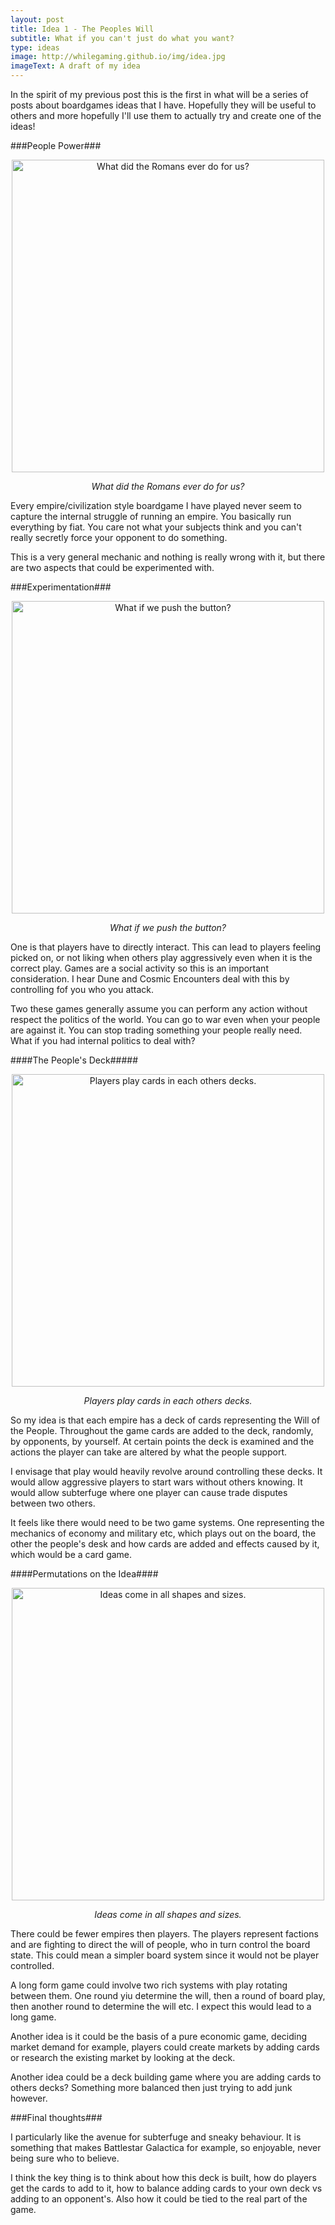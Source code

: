 ```yaml
---
layout: post
title: Idea 1 - The Peoples Will
subtitle: What if you can't just do what you want?
type: ideas
image: http://whilegaming.github.io/img/idea.jpg
imageText: A draft of my idea
---
```



In the spirit of my previous post this is the first in what will be a
series of posts about boardgames ideas that I have. Hopefully they will be
useful to others and more hopefully I'll use them to actually try and
create one of the ideas!

###People Power###

<p align="center">
<a href="http://whilegaming.github.io/img/people.jpg"><img src="http://whilegaming.github.io/img/people.jpg" alt=" What did the Romans ever do for us?" width="500"></a>
</p>
<p align="center"><i> What did the Romans ever do for us?</i></p>

Every empire/civilization style boardgame I have played never seem to
capture the internal struggle of running an empire. You basically run
everything by fiat. You care not what your subjects think and you can't
really secretly force your opponent to do something.

This is a very general mechanic and nothing is really wrong with it, but
there are two aspects that could be experimented with.

###Experimentation###

<p align="center">
<a href="http://whilegaming.github.io/img/experiment.jpg"><img src="http://whilegaming.github.io/img/experiment.jpg" alt=" What if we push the button?" width="500"></a>
</p>
<p align="center"><i> What if we push the button?</i></p>

One is that players have to directly interact. This can lead to players
feeling picked on, or not liking when others play aggressively even when it
is the correct play. Games are a social activity so this is an important
consideration. I hear Dune and Cosmic Encounters deal with this by
controlling fof you who you attack.

Two these games generally assume you can perform any action without respect
the politics of the world. You can go to war even when your people are
against it. You can stop trading something your people really need. What if
you had internal politics to deal with?

####The People's Deck#####

<p align="center">
<a href="http://whilegaming.github.io/img/idea.jpg"><img src="http://whilegaming.github.io/img/idea.jpg" alt=" Players play cards in each others decks." width="500"></a>
</p>
<p align="center"><i> Players play cards in each others decks.</i></p>

So my idea is that each empire has a deck of cards representing the Will of
the People. Throughout the game cards are added to the deck, randomly, by
opponents, by yourself. At certain points the deck is examined and the
actions the player can take are altered by what the people support.

I envisage that play would heavily revolve around controlling these decks.
It would allow aggressive players to start wars without others knowing. It
would allow subterfuge where one player can cause trade disputes between
two others.

It feels like there would need to be two game systems. One representing the
mechanics of economy and military etc, which plays out on the board, the
other the people's desk and how cards are added and effects caused by it,
which would be a card game.

####Permutations on the Idea####

<p align="center">
<a href="http://whilegaming.github.io/img/perm.jpg"><img src="http://whilegaming.github.io/img/perm.jpg" alt=" Ideas come in all shapes and sizes." width="500"></a>
</p>
<p align="center"><i> Ideas come in all shapes and sizes.</i></p>

There could be fewer empires then players. The players represent factions
and are fighting to direct the will of people, who in turn control the
board state. This could mean a simpler board system since it would not be
player controlled.

A long form game could involve two rich systems with play rotating between
them. One round yiu determine the will, then a round of board play, then
another round to determine the will etc. I expect this would lead to a long
game.

Another idea is it could be the basis of a pure economic game, deciding
market demand for example, players could create markets by adding cards or
research the existing market by looking at the deck.

Another idea could be a deck building game where you are adding cards to
others decks? Something more balanced then just trying to add junk however.

###Final thoughts###

I particularly like the avenue for subterfuge and sneaky behaviour. It is
something that makes Battlestar Galactica for example, so enjoyable, never
being sure who to believe.

I think the key thing is to think about how this deck is built, how do
players get the cards to add to it, how to balance adding cards to your own
deck vs adding to an opponent's. Also how it could be tied to the real part
of the game.
